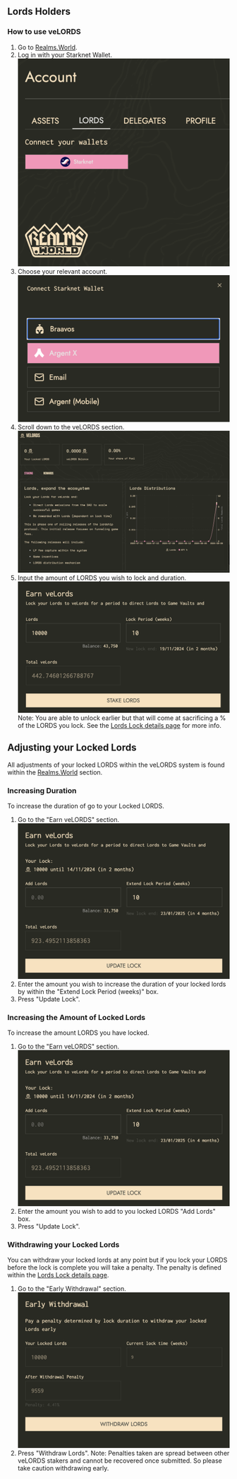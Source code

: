 ## Lords Holders
### How to use veLORDS 
1. Go to [Realms.World](https://realms.world/account/lords).
2. Log in with your Starknet Wallet.
![Login](https://github.com/Calcutatator/TLP/blob/main/Images/login.png)
3. Choose your relevant account.
![chooseacc](https://github.com/Calcutatator/TLP/blob/main/Images/chooseacc.png)
4. Scroll down to the veLORDS section.
![velordssec](https://github.com/Calcutatator/TLP/blob/main/Images/velords_page.png)
5. Input the amount of LORDS you wish to lock and duration.
![velordslock](https://github.com/Calcutatator/TLP/blob/main/Images/velordslock.png)
Note: You are able to unlock earlier but that will come at sacrificing a % of the LORDS you lock. See the [Lords Lock details page](https://github.com/Calcutatator/TLP/blob/main/Document/How%20to%20/End%20User/Lords%20Lock.md) for more info.

## Adjusting your Locked Lords
All adjustments of your locked LORDS within the veLORDS system is found within the [Realms.World](https://realms.world/account/lords) section.
### Increasing Duration
To increase the duration of  go to your Locked LORDS.

1. Go to the "Earn veLORDS" section. 
![velordslock](https://github.com/Calcutatator/TLP/blob/main/Images/increaselock.png)
2. Enter the amount you wish to increase the duration of your locked lords by within the "Extend Lock Period (weeks)" box.
3. Press "Update Lock".

### Increasing the Amount of Locked Lords
To increase the amount LORDS you have locked.

1. Go to the "Earn veLORDS" section. 
![velordslock](https://github.com/Calcutatator/TLP/blob/main/Images/increaselock.png)
2. Enter the amount you wish to add to you locked LORDS "Add Lords" box.
3. Press "Update Lock".

### Withdrawing your Locked Lords
You can withdraw your locked lords at any point but if you lock your LORDS before the lock is complete you will take a penalty. The penalty is defined within the [Lords Lock details page](https://github.com/Calcutatator/TLP/blob/main/Document/How%20to%20/End%20User/Lords%20Lock.md).

1. Go to the "Early Withdrawal" section.
![earlywithdraw](https://github.com/Calcutatator/TLP/blob/main/Images/earlywithdraw.png)
2. Press "Withdraw Lords".
Note: Penalties taken are spread between other veLORDS stakers and cannot be recovered once submitted. So please take caution withdrawing early.
